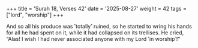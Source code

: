 +++
title = 'Surah 18, Verses 42'
date = '2025-08-27'
weight = 42
tags = ["lord", "worship"]
+++

And so all his produce was ˹totally˺ ruined, so he started to wring his hands for all he had spent on it, while it had collapsed on its trellises. He cried, “Alas! I wish I had never associated anyone with my Lord ˹in worship˺!”
